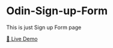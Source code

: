 # Odin-Sign-up-Form
This is just Sign up Form page

<a href="https://rohan77700.github.io/odin-Sign-up-Form/">🔗 Live Demo </a>
